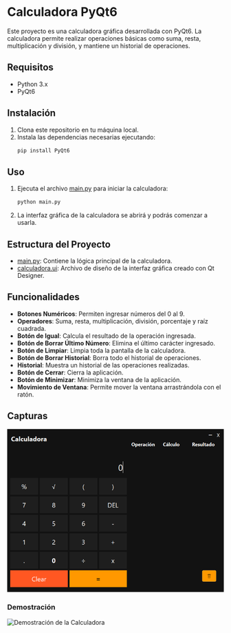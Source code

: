 # Calculadora PyQt6

Este proyecto es una calculadora gráfica desarrollada con PyQt6. La calculadora permite realizar operaciones básicas como suma, resta, multiplicación y división, y mantiene un historial de operaciones.

## Requisitos

- Python 3.x
- PyQt6

## Instalación

1. Clona este repositorio en tu máquina local.
2. Instala las dependencias necesarias ejecutando:
    ```bash
    pip install PyQt6
    ```

## Uso

1. Ejecuta el archivo [main.py](main.py) para iniciar la calculadora:
    ```bash
    python main.py
    ```
2. La interfaz gráfica de la calculadora se abrirá y podrás comenzar a usarla.

## Estructura del Proyecto

- [main.py](main.py): Contiene la lógica principal de la calculadora.
- [calculadora.ui](calculadora.ui): Archivo de diseño de la interfaz gráfica creado con Qt Designer.

## Funcionalidades

- **Botones Numéricos**: Permiten ingresar números del 0 al 9.
- **Operadores**: Suma, resta, multiplicación, división, porcentaje y raíz cuadrada.
- **Botón de Igual**: Calcula el resultado de la operación ingresada.
- **Botón de Borrar Último Número**: Elimina el último carácter ingresado.
- **Botón de Limpiar**: Limpia toda la pantalla de la calculadora.
- **Botón de Borrar Historial**: Borra todo el historial de operaciones.
- **Historial**: Muestra un historial de las operaciones realizadas.
- **Botón de Cerrar**: Cierra la aplicación.
- **Botón de Minimizar**: Minimiza la ventana de la aplicación.
- **Movimiento de Ventana**: Permite mover la ventana arrastrándola con el ratón.

## Capturas

![Captura de Pantalla](/resources/capture.png)

### Demostración

![Demostración de la Calculadora](https://example.com/demo.gif)
